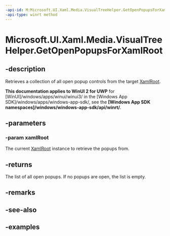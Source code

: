 ```yaml
---
-api-id: M:Microsoft.UI.Xaml.Media.VisualTreeHelper.GetOpenPopupsForXamlRoot(Microsoft.UI.Xaml.XamlRoot)
-api-type: winrt method
---
```


<!-- Method syntax.
public IVectorView<Popup> VisualTreeHelper.GetOpenPopupsForXamlRoot(XamlRoot xamlRoot)
-->

# Microsoft.UI.Xaml.Media.VisualTreeHelper.GetOpenPopupsForXamlRoot

## -description

Retrieves a collection of all open popup controls from the target [XamlRoot](../microsoft.ui.xaml/xamlroot.md).

**This documentation applies to WinUI 2 for UWP** for [WinUI]/windows/apps/winui/winui3/ in the [Windows App SDK]/windows/apps/windows-app-sdk/, see the **[Windows App SDK namespaces]/windows/windows-app-sdk/api/winrt/**.

## -parameters
### -param xamlRoot

The current [XamlRoot](../microsoft.ui.xaml/xamlroot.md) instance to retrieve the popups from.

## -returns

The list of all open popups. If no popups are open, the list is empty.

## -remarks

## -see-also

## -examples

